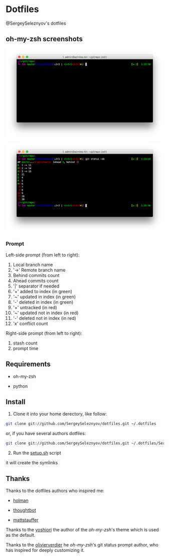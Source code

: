 # Dotfiles
@SergeySeleznyov's dotfiles

## oh-my-zsh screenshots

![screenshot1](/zsh/Screenshot1.png)

![screenshot2](/zsh/Screenshot2.png)

### Prompt

Left-side prompt (from left to right):

  1. Local branch name
  2. '->' Remote branch name
  3. Behind commits count
  4. Ahead commits count
  5. '|' separator if needed
  6. '+' added to index (in green)
  7. '~' updated in index (in green)
  8. '-' deleted in index (in green)
  9. '+' untracked (in red)
  10. '~' updated not in index (in red)
  11. '-' deleted not in index (in red)
  12. 'x' conflict count
  
Right-side prompt (from left to right):

  1. stash count
  2. prompt time

## Requirements

* oh-my-zsh

* python

## Install

1. Clone it into your home derectory, like follow:

```bash
git clone git://github.com/SergeySeleznyov/dotfiles.git ~/.dotfiles
```

or, if you have several authors dotfiles:

```bash
git clone git://github.com/SergeySeleznyov/dotfiles.git ~/.dotfiles/SergeySeleznyov
```

2. Run the [setup.sh](setup.sh) script

it will create the symlinks

## Thanks

Thanks to the dotfiles authors who inspired me:

* [holman](https://github.com/holman/dotfiles)

* [thoughtbot](https://github.com/thoughtbot/dotfiles)

* [mattstauffer](https://github.com/mattstauffer/ohmyzsh-dotfiles)

Thanks to the [yoshiori](https://github.com/yoshiori/oh-my-zsh-yoshiori) the author of the _oh-my-zsh_'s theme which is used as the default.

Thanks to the [olivierverdier](https://github.com/olivierverdier/zsh-git-prompt) he _oh-my-zsh_'s git status prompt author, who has inspired for deeply customizing it.
